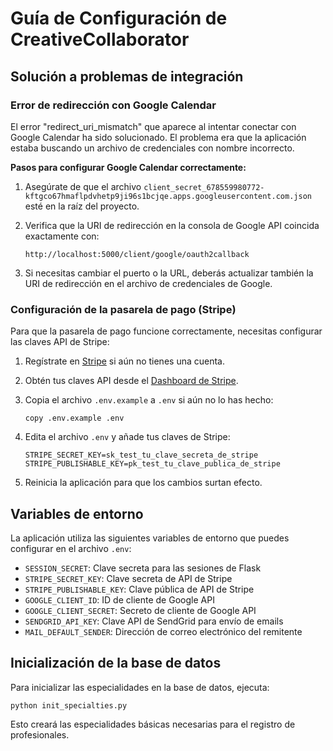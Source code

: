 # Guía de Configuración de CreativeCollaborator

## Solución a problemas de integración

### Error de redirección con Google Calendar

El error "redirect_uri_mismatch" que aparece al intentar conectar con Google Calendar ha sido solucionado. El problema era que la aplicación estaba buscando un archivo de credenciales con nombre incorrecto.

**Pasos para configurar Google Calendar correctamente:**

1. Asegúrate de que el archivo `client_secret_678559980772-kftgco67hmaflpdvhetp9ji96s1bcjqe.apps.googleusercontent.com.json` esté en la raíz del proyecto.

2. Verifica que la URI de redirección en la consola de Google API coincida exactamente con:
   ```
   http://localhost:5000/client/google/oauth2callback
   ```

3. Si necesitas cambiar el puerto o la URL, deberás actualizar también la URI de redirección en el archivo de credenciales de Google.

### Configuración de la pasarela de pago (Stripe)

Para que la pasarela de pago funcione correctamente, necesitas configurar las claves API de Stripe:

1. Regístrate en [Stripe](https://dashboard.stripe.com/register) si aún no tienes una cuenta.

2. Obtén tus claves API desde el [Dashboard de Stripe](https://dashboard.stripe.com/apikeys).

3. Copia el archivo `.env.example` a `.env` si aún no lo has hecho:
   ```
   copy .env.example .env
   ```

4. Edita el archivo `.env` y añade tus claves de Stripe:
   ```
   STRIPE_SECRET_KEY=sk_test_tu_clave_secreta_de_stripe
   STRIPE_PUBLISHABLE_KEY=pk_test_tu_clave_publica_de_stripe
   ```

5. Reinicia la aplicación para que los cambios surtan efecto.

## Variables de entorno

La aplicación utiliza las siguientes variables de entorno que puedes configurar en el archivo `.env`:

- `SESSION_SECRET`: Clave secreta para las sesiones de Flask
- `STRIPE_SECRET_KEY`: Clave secreta de API de Stripe
- `STRIPE_PUBLISHABLE_KEY`: Clave pública de API de Stripe
- `GOOGLE_CLIENT_ID`: ID de cliente de Google API
- `GOOGLE_CLIENT_SECRET`: Secreto de cliente de Google API
- `SENDGRID_API_KEY`: Clave API de SendGrid para envío de emails
- `MAIL_DEFAULT_SENDER`: Dirección de correo electrónico del remitente

## Inicialización de la base de datos

Para inicializar las especialidades en la base de datos, ejecuta:

```
python init_specialties.py
```

Esto creará las especialidades básicas necesarias para el registro de profesionales.